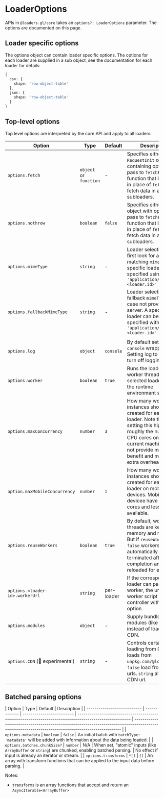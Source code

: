 # LoaderOptions

APIs in `@loaders.gl/core` takes an `options?: LoaderOptions` parameter. The options are documented on this page.

## Loader specific options

The options object can contain loader specific options. The options for each loader are supplied in a sub object, 
see the documentation for each loader for details:

```typescript
{
  csv: {
    shape: 'row-object-table'
  },
  json: {
    shape: 'row-object-table'
  }
}
```

## Top-level options

Top level options are interpreted by the core API and apply to all loaders.

| Option                           | Type               | Default    | Description                                                                                                                                                                                                       |
| -------------------------------- | ------------------ | ---------- | ----------------------------------------------------------------------------------------------------------------------------------------------------------------------------------------------------------------- |
| `options.fetch`                  | `object` or `function` | -  | Specifies either a `RequestInit` object containing options to pass to `fetchFile`, or a function that is called in place of `fetchFile` to fetch data in any subloaders.                                                             |
| `options.nothrow`                | `boolean` | `false`       | Specifies either an object with options to pass to `fetchFile`, or a function that is called in place of `fetchFile` to fetch data in any subloaders.                                                             |
| `options.mimeType`               | `string`            | -   | Loader selection will first look for a loader matching `mimeType`. A specific loaders can be specified using `'application/x-<loader.id>'`                                                                                                                                    |
| `options.fallbackMimeType`       | `string`            | -   | Loader selection a fallback `mimeType` in case not provided by server. A specific loader can be specified with `'application/x-<loader.id>'`
                 |
| `options.log`                    | `object`             | `console`  | By default set to a `console` wrapper. Setting log to `null` will turn off logging.                                                                                                                               |
| `options.worker`                 | `boolean`            | `true`     | Runs the loader on a worker thread, if the selected loader and the runtime environment support it.                                                                                          |
| `options.maxConcurrency`         | `number`             | `3`        | How many worker instances should be created for each loader. Note that setting this higher than roughly the number CPU cores on your current machine will not provide much benefit and may create extra overhead. |
| `option.maxMobileConcurrency`    | `number`             | `1`        | How many worker instances should be created for each loader on mobile devices. Mobile devicee have fewer cores and less memory available.                                                                         |
| `options.reuseWorkers`           | `boolean`            | `true`     | By default, worker threads are kept in memory and reused. But if `reuseWorkers` is `false` workers will be automatically terminated after job completion and reloaded for each job.                               |
| `options.<loader-id>.workerUrl`  | `string`             | per-loader | If the corresponding loader can parse on a worker, the url to the worker script can be controller with this option.                                                                                               |
| `options.modules`                | `object`             | -          | Supply bundled modules (like draco3d) instead of loading from CDN.                                                                                                                                                |
| `options.CDN` (🚧 experimental)     | `string`             | -          | Controls certain script loading from CDN. `true` loads from `unpkg.com/@loaders.gl`. `false` load from local urls. `string` alternate CDN url.                                                                    |

## Batched parsing options

| Option                       | Type          | Default                    | Description                                                                                               |
| ---------------------------- | ------------- | -------------------------- | --------------------------------------------------------------------------------------------------------- | ----------------------------------------------------------------------------------------------------------------------------------------------------- |
| `options.metadata`           | `boolean`     | `false`                    | An initial batch with `batchType: 'metadata'` will be added with information about the data being loaded. |
| `options.batches.chunkSize?` | `number`      | N/A                        | When set, "atomic" inputs (like `ArrayBuffer` or `string`) are chunked, enabling batched parsing.         | No effect if input is already an iterator or stream.                                                                                                  |
| `options.transforms`         | `*[]` | `[]`                       | An array with transform functions that can be applied to the input data before parsing.                            |

Notes:
- `transforms` is an array functions that accept and return an `AsyncIterable<ArrayBuffer>`
